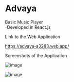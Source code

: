 # Advaya
Basic Music Player <br>
-Developed in React.js

Link to the Web Application

https://advaya-a3283.web.app/

Screenshots of the Application

![image](https://github.com/siddhu2010/Advaya/assets/92944722/9b136453-e1e7-4246-bfe6-bf19fcd75217)


![image](https://github.com/siddhu2010/Advaya/assets/92944722/627ce14e-5ca7-46b2-b9bf-2387bde09ce7)









